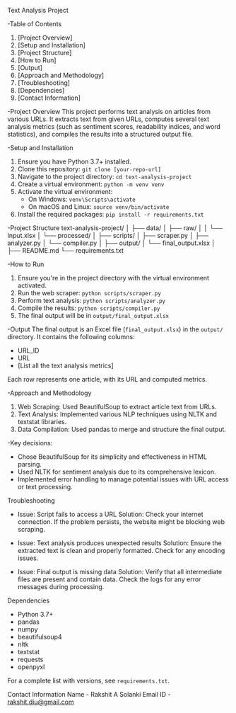 Text Analysis Project

-Table of Contents

1. [Project Overview]
2. [Setup and Installation]
3. [Project Structure]
4. [How to Run]
5. [Output]
6. [Approach and Methodology]
7. [Troubleshooting]
8. [Dependencies]
9. [Contact Information]


-Project Overview
This project performs text analysis on articles from various URLs. It extracts text from given URLs, computes several text analysis metrics (such as sentiment scores, readability indices, and word statistics), and compiles the results into a structured output file.


-Setup and Installation
1. Ensure you have Python 3.7+ installed.
2. Clone this repository: `git clone [your-repo-url]`
3. Navigate to the project directory: `cd text-analysis-project`
4. Create a virtual environment: `python -m venv venv`
5. Activate the virtual environment:
   - On Windows: `venv\Scripts\activate`
   - On macOS and Linux: `source venv/bin/activate`
6. Install the required packages: `pip install -r requirements.txt`


-Project Structure
text-analysis-project/
│
├── data/
│   ├── raw/
│   │   └── Input.xlsx
│   └── processed/
│
├── scripts/
│   ├── scraper.py
│   ├── analyzer.py
│   └── compiler.py
│
├── output/
│   └── final_output.xlsx
│
├── README.md
└── requirements.txt


-How to Run
1. Ensure you're in the project directory with the virtual environment activated.
2. Run the web scraper: `python scripts/scraper.py`
3. Perform text analysis: `python scripts/analyzer.py`
4. Compile the results: `python scripts/compiler.py`
5. The final output will be in `output/final_output.xlsx`


-Output
The final output is an Excel file (`final_output.xlsx`) in the `output/` directory. It contains the following columns:
- URL_ID
- URL
- [List all the text analysis metrics]

Each row represents one article, with its URL and computed metrics.


-Approach and Methodology
1. Web Scraping: Used BeautifulSoup to extract article text from URLs.
2. Text Analysis: Implemented various NLP techniques using NLTK and textstat libraries.
3. Data Compilation: Used pandas to merge and structure the final output.


-Key decisions:
- Chose BeautifulSoup for its simplicity and effectiveness in HTML parsing.
- Used NLTK for sentiment analysis due to its comprehensive lexicon.
- Implemented error handling to manage potential issues with URL access or text processing.


Troubleshooting
- Issue: Script fails to access a URL
  Solution: Check your internet connection. If the problem persists, the website might be blocking web scraping.

- Issue: Text analysis produces unexpected results
  Solution: Ensure the extracted text is clean and properly formatted. Check for any encoding issues.

- Issue: Final output is missing data
  Solution: Verify that all intermediate files are present and contain data. Check the logs for any error messages during processing.


Dependencies
- Python 3.7+
- pandas
- numpy
- beautifulsoup4
- nltk
- textstat
- requests
- openpyxl

For a complete list with versions, see `requirements.txt`.

Contact Information
Name - Rakshit A Solanki
Email ID - rakshit.diu@gmail.com
